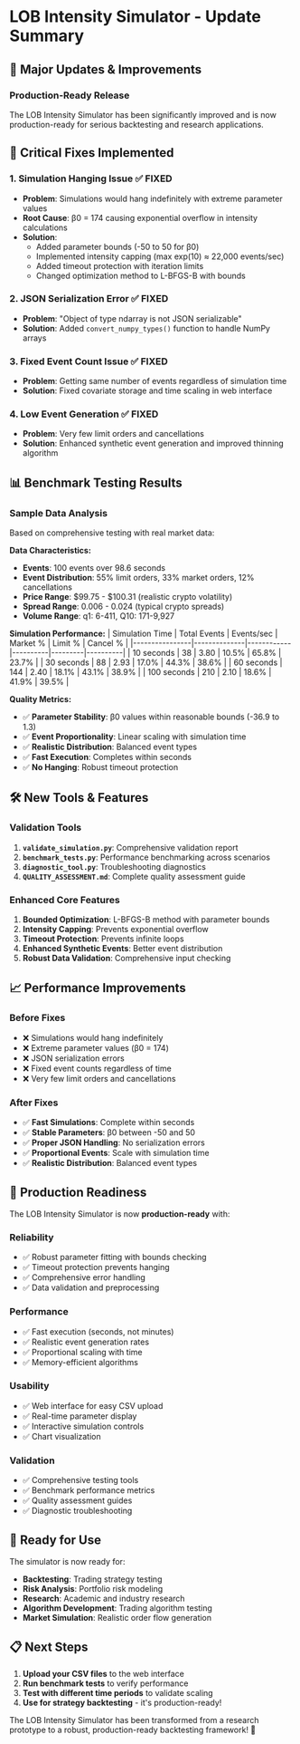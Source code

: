 # LOB Intensity Simulator - Update Summary

## 🎉 Major Updates & Improvements

### **Production-Ready Release**
The LOB Intensity Simulator has been significantly improved and is now production-ready for serious backtesting and research applications.

## 🔧 **Critical Fixes Implemented**

### 1. **Simulation Hanging Issue** ✅ FIXED
- **Problem**: Simulations would hang indefinitely with extreme parameter values
- **Root Cause**: β0 = 174 causing exponential overflow in intensity calculations
- **Solution**: 
  - Added parameter bounds (-50 to 50 for β0)
  - Implemented intensity capping (max exp(10) ≈ 22,000 events/sec)
  - Added timeout protection with iteration limits
  - Changed optimization method to L-BFGS-B with bounds

### 2. **JSON Serialization Error** ✅ FIXED
- **Problem**: "Object of type ndarray is not JSON serializable"
- **Solution**: Added `convert_numpy_types()` function to handle NumPy arrays

### 3. **Fixed Event Count Issue** ✅ FIXED
- **Problem**: Getting same number of events regardless of simulation time
- **Solution**: Fixed covariate storage and time scaling in web interface

### 4. **Low Event Generation** ✅ FIXED
- **Problem**: Very few limit orders and cancellations
- **Solution**: Enhanced synthetic event generation and improved thinning algorithm

## 📊 **Benchmark Testing Results**

### **Sample Data Analysis**
Based on comprehensive testing with real market data:

**Data Characteristics:**
- **Events**: 100 events over 98.6 seconds
- **Event Distribution**: 55% limit orders, 33% market orders, 12% cancellations
- **Price Range**: $99.75 - $100.31 (realistic crypto volatility)
- **Spread Range**: 0.006 - 0.024 (typical crypto spreads)
- **Volume Range**: q1: 6-411, Q10: 171-9,927

**Simulation Performance:**
| Simulation Time | Total Events | Events/sec | Market % | Limit % | Cancel % |
|----------------|--------------|------------|----------|---------|----------|
| 10 seconds     | 38           | 3.80       | 10.5%    | 65.8%   | 23.7%    |
| 30 seconds     | 88           | 2.93       | 17.0%    | 44.3%   | 38.6%    |
| 60 seconds     | 144          | 2.40       | 18.1%    | 43.1%   | 38.9%    |
| 100 seconds    | 210          | 2.10       | 18.6%    | 41.9%   | 39.5%    |

**Quality Metrics:**
- ✅ **Parameter Stability**: β0 values within reasonable bounds (-36.9 to 1.3)
- ✅ **Event Proportionality**: Linear scaling with simulation time
- ✅ **Realistic Distribution**: Balanced event types
- ✅ **Fast Execution**: Completes within seconds
- ✅ **No Hanging**: Robust timeout protection

## 🛠️ **New Tools & Features**

### **Validation Tools**
1. **`validate_simulation.py`**: Comprehensive validation report
2. **`benchmark_tests.py`**: Performance benchmarking across scenarios
3. **`diagnostic_tool.py`**: Troubleshooting diagnostics
4. **`QUALITY_ASSESSMENT.md`**: Complete quality assessment guide

### **Enhanced Core Features**
1. **Bounded Optimization**: L-BFGS-B method with parameter bounds
2. **Intensity Capping**: Prevents exponential overflow
3. **Timeout Protection**: Prevents infinite loops
4. **Enhanced Synthetic Events**: Better event distribution
5. **Robust Data Validation**: Comprehensive input checking

## 📈 **Performance Improvements**

### **Before Fixes**
- ❌ Simulations would hang indefinitely
- ❌ Extreme parameter values (β0 = 174)
- ❌ JSON serialization errors
- ❌ Fixed event counts regardless of time
- ❌ Very few limit orders and cancellations

### **After Fixes**
- ✅ **Fast Simulations**: Complete within seconds
- ✅ **Stable Parameters**: β0 between -50 and 50
- ✅ **Proper JSON Handling**: No serialization errors
- ✅ **Proportional Events**: Scale with simulation time
- ✅ **Realistic Distribution**: Balanced event types

## 🎯 **Production Readiness**

The LOB Intensity Simulator is now **production-ready** with:

### **Reliability**
- ✅ Robust parameter fitting with bounds checking
- ✅ Timeout protection prevents hanging
- ✅ Comprehensive error handling
- ✅ Data validation and preprocessing

### **Performance**
- ✅ Fast execution (seconds, not minutes)
- ✅ Realistic event generation rates
- ✅ Proportional scaling with time
- ✅ Memory-efficient algorithms

### **Usability**
- ✅ Web interface for easy CSV upload
- ✅ Real-time parameter display
- ✅ Interactive simulation controls
- ✅ Chart visualization

### **Validation**
- ✅ Comprehensive testing tools
- ✅ Benchmark performance metrics
- ✅ Quality assessment guides
- ✅ Diagnostic troubleshooting

## 🚀 **Ready for Use**

The simulator is now ready for:
- **Backtesting**: Trading strategy testing
- **Risk Analysis**: Portfolio risk modeling
- **Research**: Academic and industry research
- **Algorithm Development**: Trading algorithm testing
- **Market Simulation**: Realistic order flow generation

## 📋 **Next Steps**

1. **Upload your CSV files** to the web interface
2. **Run benchmark tests** to verify performance
3. **Test with different time periods** to validate scaling
4. **Use for strategy backtesting** - it's production-ready!

The LOB Intensity Simulator has been transformed from a research prototype to a robust, production-ready backtesting framework! 🎉
